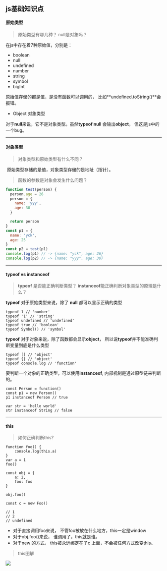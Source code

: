 



## js基础知识点

#### 原始类型

> 原始类型有哪几种？ null是对象吗？

在js中存在着7种原始值，分别是：

* boolean
* null
* undefined
* number
* string
* symbol
* bigInt

原始值存储的都是值，是没有函数可以调用的， 比如**undefined.toString()**会报错。

* Object 对象类型

对于**null**来说，它不是对象类型。虽然**typeof null** 会输出**object**， 但这是js中的一个bug。

******



#### 对象类型

> 对象类型和原始类型有什么不同？

​    原始类型存储的是值，对象类型存储的是地址（指针）。

> 函数的参数是对象会发生什么问题？

```javascript
function test(person) {
  person.age = 26
  person = {
    name: 'yyy',
    age: 30
  }

  return person
}
const p1 = {
  name: 'yck',
  age: 25
}
const p2 = test(p1)
console.log(p1) // -> {name: "yck", age: 26}
console.log(p2) // -> {name: "yyy", age: 30}
```

*****



#### typeof vs instanceof

> **typeof** 是否能正确判断类型？ **instanceof**能正确判断对象类型的原理是什么？

**typeof** 对于原始类型来说，除了 **null** 都可以显示正确的类型 

```
typeof 1 // 'number'
typeof '1' // 'string'
typeof undefined // 'undefined'
typeof true // 'boolean'
typeof Symbol() // 'symbol'
```

**typeof** 对于对象来说，除了函数都会显示**object**， 所以说**typeof**并不能准确判断变量到底是什么类型

```
typeof [] // 'object'
typeof {} // 'object'
typeof console.log // 'function'
```

要判断一个对象的正确类型，可以使用**instanceof**, 内部机制是通过原型链来判断的。

```
const Person = function()
const p1 = new Person()
p1 instanceof Person // true

var str = 'hello world'
str instanceof String // false
```

*****



#### this

> 如何正确判断this? 

```
function foo() {
	console.log(this.a)
}
var a = 1
foo()

const obj = {
	a: 2,
	foo: foo
}

obj.foo()

const c = new Foo()

// 1
// 2
// undefined
```

* 对于直接调用foo来说， 不管foo被放在什么地方，this一定是window
* 对于obj.foo()来说， 谁调用了，this就是谁。
* 对于new 的方式， this被永远绑定在了c 上面，不会被任何方式改变this。

> this图解

<img src="file:///F:/%E6%95%99%E7%A8%8B/%E5%89%8D%E7%AB%AF%E9%9D%A2%E8%AF%95%E4%B9%8B%E9%81%93/2-JS%20%E5%9F%BA%E7%A1%80%E7%9F%A5%E8%AF%86%E7%82%B9%E5%8F%8A%E5%B8%B8%E8%80%83%E9%9D%A2%E8%AF%95%E9%A2%98%EF%BC%88%E4%B8%80%EF%BC%89_files/16717eaf3383aae8" />